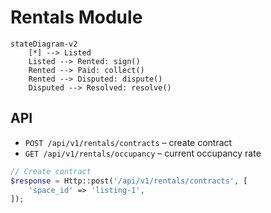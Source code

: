 # Rentals Module

```mermaid
stateDiagram-v2
    [*] --> Listed
    Listed --> Rented: sign()
    Rented --> Paid: collect()
    Rented --> Disputed: dispute()
    Disputed --> Resolved: resolve()
```

## API
- `POST /api/v1/rentals/contracts` – create contract
- `GET /api/v1/rentals/occupancy` – current occupancy rate

```php
// Create contract
$response = Http::post('/api/v1/rentals/contracts', [
    'space_id' => 'listing-1',
]);
```
